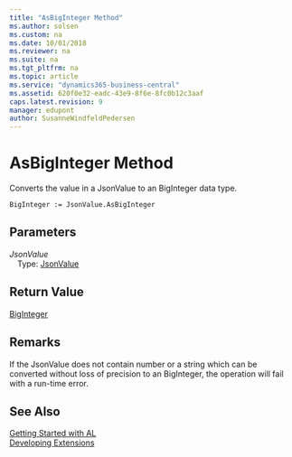 ```yaml
---
title: "AsBigInteger Method"
ms.author: solsen
ms.custom: na
ms.date: 10/01/2018
ms.reviewer: na
ms.suite: na
ms.tgt_pltfrm: na
ms.topic: article
ms.service: "dynamics365-business-central"
ms.assetid: 620f0e32-eadc-43e9-8f6e-8fc0b12c3aaf
caps.latest.revision: 9
manager: edupont
author: SusanneWindfeldPedersen
---
```


 

# AsBigInteger Method

Converts the value in a JsonValue to an BigInteger data type.

```
BigInteger := JsonValue.AsBigInteger
```

## Parameters
*JsonValue*  
&emsp;Type: [JsonValue](jsonvalue-class.md)

## Return Value
[BigInteger](../datatypes/devenv-biginteger-data-type.md)

## Remarks
If the JsonValue does not contain number or a string which can be converted without loss of precision to an BigInteger, the operation will fail with a run-time error.

## See Also
[Getting Started with AL](../devenv-get-started.md)  
[Developing Extensions](../devenv-dev-overview.md)
